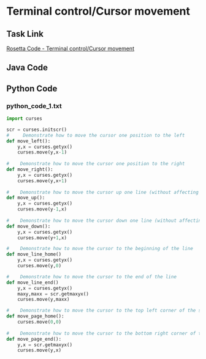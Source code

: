 # Terminal control/Cursor movement

## Task Link
[Rosetta Code - Terminal control/Cursor movement](https://rosettacode.org/wiki/Terminal_control/Cursor_movement)

## Java Code
## Python Code
### python_code_1.txt
```python
import curses

scr = curses.initscr()
#     Demonstrate how to move the cursor one position to the left
def move_left():
	y,x = curses.getyx()
	curses.move(y,x-1)
	
#    Demonstrate how to move the cursor one position to the right
def move_right():
	y,x = curses.getyx()
	curses.move(y,x+1)
	
#    Demonstrate how to move the cursor up one line (without affecting its horizontal position)
def move_up():
	y,x = curses.getyx()
	curses.move(y-1,x)
	
#    Demonstrate how to move the cursor down one line (without affecting its horizontal position)
def move_down():
	y,x = curses.getyx()
	curses.move(y+1,x)

#    Demonstrate how to move the cursor to the beginning of the line
def move_line_home()	
	y,x = curses.getyx()
	curses.move(y,0)

#    Demonstrate how to move the cursor to the end of the line
def move_line_end()	
	y,x = curses.getyx()
	maxy,maxx = scr.getmaxyx()
	curses.move(y,maxx)

#    Demonstrate how to move the cursor to the top left corner of the screen
def move_page_home():
	curses.move(0,0)
	
#    Demonstrate how to move the cursor to the bottom right corner of the screen 
def move_page_end():
	y,x = scr.getmaxyx()
	curses.move(y,x)

```

